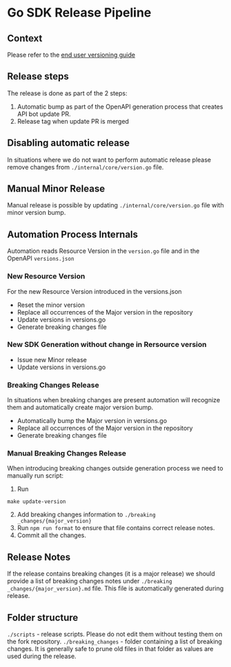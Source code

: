 # Go SDK Release Pipeline

## Context

Please refer to the [end user versioning guide](https://github.com/mongodb/atlas-sdk-go/blob/main/docs/doc_1_concepts.md#release-strategy-semantic-versioning)

## Release steps

The release is done as part of the 2 steps:

1. Automatic bump as part of the OpenAPI generation process that creates API bot update PR.
2. Release tag when update PR is merged

## Disabling automatic release

In situations where we do not want to perform automatic release please remove changes from `./internal/core/version.go` file.

## Manual Minor Release

Manual release is possible by updating `./internal/core/version.go` file with minor version bump.

## Automation Process Internals

Automation reads Resource Version in the `version.go` file and in the OpenAPI `versions.json`

### New Resource Version

For the new Resource Version introduced in the versions.json

- Reset the minor version
- Replace all occurrences of the Major version in the repository
- Update versions in versions.go
- Generate breaking changes file

### New SDK Generation without change in Rersource version

- Issue new Minor release
- Update versions in versions.go

### Breaking Changes Release

In situations when breaking changes are present automation will recognize them and automatically create major version bump.

- Automatically bump the Major version in versions.go
- Replace all occurrences of the Major version in the repository
- Generate breaking changes file

### Manual Breaking Changes Release

When introducing breaking changes outside generation process we need to manually run script:

1. Run

`make update-version`

2. Add breaking changes information to `./breaking _changes/{major_version}`
3. Run `npm run format` to ensure that file contains correct release notes.
4. Commit all the changes.

## Release Notes

If the release contains breaking changes (it is a major release)
we should provide a list of breaking changes notes under `./breaking _changes/{major_version}.md` file.
This file is automatically generated during release.

## Folder structure

`./scripts` - release scripts. Please do not edit them without testing them on the fork repository.
`./breaking_changes` - folder containing a list of breaking changes. It is generally safe to prune old files in that folder as values are used during the release.
